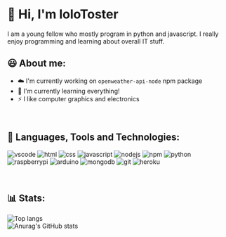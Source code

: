 # 👋 Hi, I'm loloToster

I am a young fellow who mostly program in python and javascript. I really enjoy programming and learning about overall IT stuff.

## 😃 About me:
* ☁️ I'm currently working on `openweather-api-node` npm package
* ‍🌱 I'm currently learning everything!
* ⚡ I like computer graphics and electronics

<br>

## 🧰 Languages, Tools and Technologies:
![vscode](https://img.shields.io/badge/-VSCode-007ACC?style=for-the-badge&logo=visualstudiocode&logoColor=007ACC&labelColor=121212)
![html](https://img.shields.io/badge/-HTML-E34F26?style=for-the-badge&logo=html5&logoColor=E34F26&labelColor=121212)
![css](https://img.shields.io/badge/-CSS-1572B6?style=for-the-badge&logo=css3&logoColor=1572B6&labelColor=121212)
![javascript](https://img.shields.io/badge/-javascript-F7DF1E?style=for-the-badge&logo=javascript&logoColor=F7DF1E&labelColor=121212)
![nodejs](https://img.shields.io/badge/-node.js-339933?style=for-the-badge&logo=node.js&logoColor=339933&labelColor=121212)
![npm](https://img.shields.io/badge/-npm-CB3837?style=for-the-badge&logo=npm&logoColor=CB3837C&labelColor=121212)
![python](https://img.shields.io/badge/-python-3776AB?style=for-the-badge&logo=python&logoColor=3776AB&labelColor=121212)
![raspberrypi](https://img.shields.io/badge/-raspberry%20pi-A22846?style=for-the-badge&logo=raspberrypi&logoColor=A22846&labelColor=121212)
![arduino](https://img.shields.io/badge/-arduino-00979D?style=for-the-badge&logo=arduino&logoColor=00979D&labelColor=121212)
![mongodb](https://img.shields.io/badge/-mongodb-47A248?style=for-the-badge&logo=mongodb&logoColor=47A248&labelColor=121212)
![git](https://img.shields.io/badge/-git-F05032?style=for-the-badge&logo=git&logoColor=F05032&labelColor=121212)
![heroku](https://img.shields.io/badge/-heroku-430098?style=for-the-badge&logo=heroku&logoColor=430098&labelColor=121212)

<br>

## 📊 Stats:
![Top langs](https://github-readme-stats.vercel.app/api/top-langs/?username=loloToster&theme=dark&layout=compact)\
![Anurag's GitHub stats](https://github-readme-stats.vercel.app/api?username=loloToster&theme=dark&show_icons=true)

